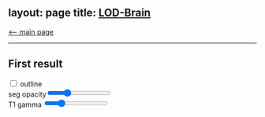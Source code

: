 layout: page
title: <a href="https://rocknroll87q.github.io/LOD-Brain/">LOD-Brain</a>
---

[<-- main page](https://rocknroll87q.github.io/LOD-Brain/)

<hr>

## First result

<!--
<script src="https://unpkg.com/@niivue/niivue@0.29.0/dist/niivue.umd.js"></script>
  


<canvas id="gl" height=600></canvas>
  <div class="slidecontainer">
    T1 gamma  <input type="range" min="10" max="400" value="100" class="slider" id="gammaSlider">
  </div>
  <div class="slidecontainer">
    seg opacity<input type="range" min="1" max="255" value="77" class="slider" id="alphaSlider">
  </div>
  <div class="contours">
    <input type="checkbox" id="check1" name="check1" unchecked>
    <label for="check1">contours only</label>
  </div>
  
<script>
   var slider = document.getElementById("gammaSlider");
	slider.oninput = function() {
       nv.setGamma(this.value * 0.01)
	}
	var slider1 = document.getElementById("alphaSlider");
   slider1.oninput = function() {
		nv.setOpacity (1, this.value / 255);
	}
	
  var volumeList = [
    // first object in array is background image
      {
        url: "./results/MALC2012_1000_3_256iso_t1.nii.gz",
        volume: {hdr: null, img: null},
        name: "MALC2012_1000_3",
        colorMap: "gray",
        opacity: 1,
        visible: true,        
      },
	  {
        url: "./results/MALC2012_1000_3_256iso_predicted_volume.nii.gz",
        volume: {hdr: null, img: null},
        name: "seg",
        colorMap: "random",
        opacity: 0.3,
        visible: true,        
      }
   ]

 // Niivue will adjust the canvas to 100% of its parent container's size 
 // the parent element can be any size you want (small or large)
 var nv = new niivue.Niivue({
 	backColor: [0., 0., 0., 1],
 	})
 nv.attachTo('gl') // the canvas element id
 nv.loadVolumes(volumeList)
nv.setSliceType(nv.sliceTypeMultiPlanar)
 
	document.getElementById("check1").addEventListener("change", doCheckClick);
	function doCheckClick() {
	    nv.setAtlasOutline(this.checked)
	}
</script>
-->

<script src="https://unpkg.com/@niivue/niivue@0.29.0/dist/niivue.umd.js"></script>


<section>
  <div class="slidecontainer">
  <input type="checkbox" id="check1" name="check1" unchecked>
  <label for="check1">outline</label>
    </div>
  <div class="slidecontainer">
    seg opacity<input type="range" min="1" max="255" value="75" class="slider" id="alphaSlider">
  </div>
  <div class="slidecontainer">
    T1 gamma  <input type="range" min="10" max="400" value="100" class="slider" id="gammaSlider">
  </div>  
  
  <div id="demo1" style="width:1000px; height:1000px;">
    <canvas id="gl1" height=640 width=640>
    </canvas>
  </div>
    
</section>



  
</section>

<script>
 var volumeList1 = [
   // first item is background image
     {
       url: "./results/MALC2012_1000_3_256iso_t1.nii.gz",
       colorMap: "gray",
     },
     {
       url: "./results/MALC2012_1000_3_256iso_predicted_volume.nii.gz",
       colorMap: "random",
     },
    ] 
  function handleLocationChange(data){
    document.getElementById('location').innerHTML = data.xy
  }
  var nv1 = new niivue.Niivue({onLocationChange:handleLocationChange})
  nv1.attachTo('gl1')
  nv1.loadVolumes(volumeList1)
  //nv1.setSliceType(nv1.sliceTypeRender)
  nv1.setSliceType(nv.sliceTypeMultiPlanar)
  document.getElementById("check1").addEventListener("change", doCheckClick);
  function doCheckClick() {
    nv1.setAtlasOutline(this.checked)
  }
  var slider = document.getElementById("alphaSlider");
  slider.oninput = function() {
    nv1.setOpacity (1, this.value / 255);
  }
   var slider2 = document.getElementById("gammaSlider");
	slider2.oninput = function() {
       nv1.setGamma(this.value * 0.01)
	}  
  let query = window.location.search
  nv1.on('location', (data) => {
    // data is an object with properties: {mm: [N N N], vox: [N N N], frac: [N N N]}
    //document.getElementById('location').innerHTML = 'voxel location: ' + data.vox + ' ' + data.values
    document.getElementById('location').innerHTML = data.xy
  })
</script>


